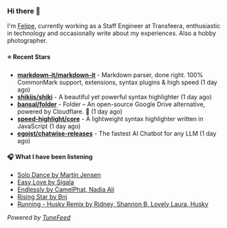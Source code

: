### Hi there 👋

I'm [Felipe](https://felipevm.com), currently working as a Staff Engineer at Transfeera, enthusiastic in technology and occasionally write about my experiences. Also a hobby photographer.

#### ⭐ Recent Stars
- **[markdown-it/markdown-it](https://github.com/markdown-it/markdown-it)** - Markdown parser, done right. 100% CommonMark support, extensions, syntax plugins &amp; high speed (1 day ago)
- **[shikijs/shiki](https://github.com/shikijs/shiki)** - A beautiful yet powerful syntax highlighter (1 day ago)
- **[bansal/folder](https://github.com/bansal/folder)** - Folder – An open-source Google Drive alternative, powered by Cloudflare. 🚀 (1 day ago)
- **[speed-highlight/core](https://github.com/speed-highlight/core)** - A lightweight syntax highlighter written in JavaScript (1 day ago)
- **[egoist/chatwise-releases](https://github.com/egoist/chatwise-releases)** - The fastest AI Chatbot for any LLM (1 day ago)

#### 🎧 What I have been listening
- [Solo Dance by Martin Jensen](https://open.spotify.com/track/10AsRVRdU07cMAFHeGYO3c)
- [Easy Love by Sigala](https://open.spotify.com/track/5s7xgzXtmY4gMjeSlgisjy)
- [Endlessly by CamelPhat, Nadia Ali](https://open.spotify.com/track/6QeO1fYyKamrW3JcdlfSoP)
- [Rising Star by Bnj](https://open.spotify.com/track/7CSeOtoMrvCbkRiZcwMlNc)
- [Running - Husky Remix by Ridney, Shannon B, Lovely Laura, Husky](https://open.spotify.com/track/0s8P4RvBZ4l63U1mFlEMsL)

_Powered by [TuneFeed](https://tunefeed.app?ref=github.com)_
